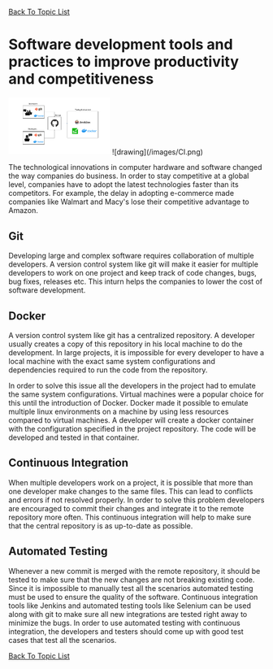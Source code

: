 [Back To Topic List](README.md)

# Software development tools and practices to improve productivity and competitiveness
<img src="images/CI.png" alt="drawing" width="200"/>
![drawing](/images/CI.png)

The technological innovations in computer hardware and software changed the way companies do business. In order  to stay competitive at a global level, companies have to adopt the latest technologies faster than its competitors. For example, the delay in adopting e-commerce made companies like Walmart and Macy's lose their competitive advantage to Amazon. 

## Git
Developing large and complex software requires collaboration of multiple developers. A version control system like git will make it easier for multiple developers to work on one project and keep track of code changes, bugs, bug fixes, releases etc. This inturn helps the companies to lower the cost of software development.

## Docker
A version control system like git has a centralized repository. A developer usually creates a copy of this repository in his local machine to do the development. In large projects, it is impossible for every developer to have a local machine with the exact same system configurations and dependencies required to run the code from the repository. 

In order to solve this issue all the developers in the project had to emulate the same system configurations. Virtual machines were a popular choice for this until the introduction of Docker. Docker made it possible to emulate multiple linux environments on a machine by using less resources compared to virtual machines. A developer will create a docker container with the configuration specified in the project repository. The code will be developed and tested in that container. 

## Continuous Integration
When multiple developers work on a project, it is possible that more than one developer make changes to the same files. This can lead to conflicts and errors if not resolved properly. In order to solve this problem developers are encouraged to commit their changes and integrate it to the remote repository more often. This continuous integration will help to make sure that the central repository is as up-to-date as possible. 

## Automated Testing
Whenever a new commit is merged with the remote repository, it should be tested to make sure that the new changes are not breaking existing code. Since it is impossible to manually test all the scenarios automated testing must be used to ensure the quality of the software. Continuous integration tools like Jenkins and automated testing tools like Selenium can be used along with git to make sure all new integrations are tested right away to minimize the bugs. In order to use automated testing with continuous integration, the developers and testers should come up with good test cases that test all the scenarios. 


[Back To Topic List](README.md)
